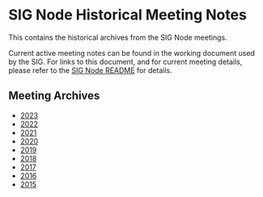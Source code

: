 # SIG Node Historical Meeting Notes

This contains the historical archives from the SIG Node meetings.

Current active meeting notes can be found in the working document used by the
SIG. For links to this document, and for current meeting details, please refer
to the [SIG Node README](../README.md) for details.

## Meeting Archives

* [2023](meeting-notes-2023.md)
* [2022](meeting-notes-2022.md)
* [2021](meeting-notes-2021.md)
* [2020](meeting-notes-2020.md)
* [2019](meeting-notes-2019.md)
* [2018](meeting-notes-2018.md)
* [2017](meeting-notes-2017.md)
* [2016](meeting-notes-2016.md)
* [2015](meeting-notes-2015.md)
